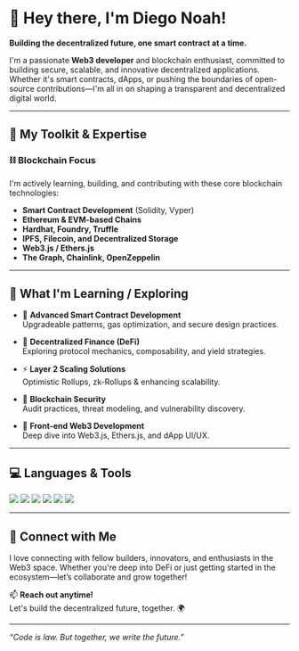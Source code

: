 # 👋 Hey there, I'm Diego Noah!

**Building the decentralized future, one smart contract at a time.**

I'm a passionate **Web3 developer** and blockchain enthusiast, committed to building secure, scalable, and innovative decentralized applications. Whether it's smart contracts, dApps, or pushing the boundaries of open-source contributions—I'm all in on shaping a transparent and decentralized digital world.

---

## 🚀 My Toolkit & Expertise

### ⛓️ Blockchain Focus

I'm actively learning, building, and contributing with these core blockchain technologies:

- **Smart Contract Development** (Solidity, Vyper)
- **Ethereum & EVM-based Chains**
- **Hardhat, Foundry, Truffle**
- **IPFS, Filecoin, and Decentralized Storage**
- **Web3.js / Ethers.js**
- **The Graph, Chainlink, OpenZeppelin**

---

## 🌱 What I'm Learning / Exploring

- 🔁 **Advanced Smart Contract Development**  
  Upgradeable patterns, gas optimization, and secure design practices.

- 💸 **Decentralized Finance (DeFi)**  
  Exploring protocol mechanics, composability, and yield strategies.

- ⚡ **Layer 2 Scaling Solutions**  
  Optimistic Rollups, zk-Rollups & enhancing scalability.

- 🔐 **Blockchain Security**  
  Audit practices, threat modeling, and vulnerability discovery.

- 🧠 **Front-end Web3 Development**  
  Deep dive into Web3.js, Ethers.js, and dApp UI/UX.

---

## 💻 Languages & Tools

<p align="left">
  <img src="https://img.shields.io/badge/-Python-3776AB?style=for-the-badge&logo=python&logoColor=white" />
  <img src="https://img.shields.io/badge/-TypeScript-3178C6?style=for-the-badge&logo=typescript&logoColor=white" />
  <img src="https://img.shields.io/badge/-JavaScript-F7DF1E?style=for-the-badge&logo=javascript&logoColor=black" />
  <img src="https://img.shields.io/badge/-Go-00ADD8?style=for-the-badge&logo=go&logoColor=white" />
  <img src="https://img.shields.io/badge/-Java-007396?style=for-the-badge&logo=java&logoColor=white" />
  <img src="https://img.shields.io/badge/-C-00599C?style=for-the-badge&logo=c&logoColor=white" />
</p>

---

## 🤝 Connect with Me

I love connecting with fellow builders, innovators, and enthusiasts in the Web3 space. Whether you're deep into DeFi or just getting started in the ecosystem—let’s collaborate and grow together!

📫 **Reach out anytime!**  
Let's build the decentralized future, together. 🌍

---

_“Code is law. But together, we write the future.”_
